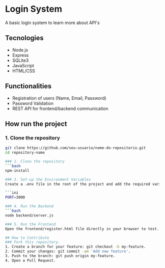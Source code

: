 # Login System

A basic login system to learn more about API's

## Tecnologies
- Node.js
- Express
- SQLite3
- JavaScript
- HTML/CSS

## Functionalities 
- Registration of users (Name, Email, Password) 
- Password Validation 
- REST API for frontend/backend communication

## How run the project

### 1. Clone the repository
```bash
git clone https://github.com/seu-usuario/nome-do-repositorio.git
cd repository-name

### 1. Clone the repository
```bash
npm-install

### 3. Set-up the Environment Variables
Create a .env file in the root of the project and add the required variables:

```ini
PORT=3000

### 4. Run the Backend
```bash
node backend/server.js

### 5. Run the Frontend
Open the frontend/register.html file directly in your browser to test.

## How to Contribute
### Fork this repository.
1. Create a branch for your feature: git checkout -b my-feature.
2. Commit your changes: git commit -am 'Add new feature'.
3. Push to the branch: git push origin my-feature.
4. Open a Pull Request.
